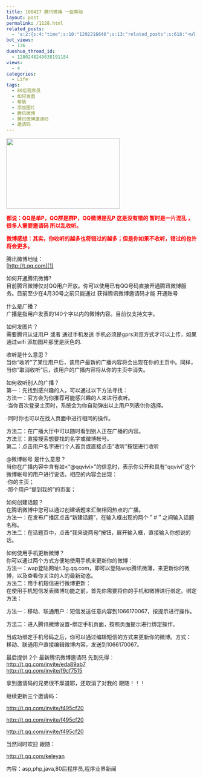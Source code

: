 ```yaml
---
title: 100427 腾讯微博 一些帮助
layout: post
permalink: /1128.html
related_posts:
  - 'a:2:{s:4:"time";s:10:"1292216646";s:13:"related_posts";s:618:"<ul class="related_post"><li><a href="http://blog.80aj.com/2010/04/13/100413-%e8%85%be%e8%ae%af%e5%be%ae%e5%8d%9a/" title="100413 腾讯微博  ">100413 腾讯微博  </a></li><li><a href="http://blog.80aj.com/2010/04/24/100424-%e5%a4%b1%e6%84%8f%e7%94%b7%e5%a5%b3/" title="100424 失意男女">100424 失意男女</a></li><li><a href="http://blog.80aj.com/2010/04/02/100402-%e6%9c%89%e4%ba%9b%e8%ae%b0%e5%bf%86%e6%88%96%e8%ae%b8%e8%b0%b7%e6%ad%8c%e4%bc%9a%e5%b8%ae%e4%bd%a0%e4%bf%9d%e5%ad%98/" title="100402  有些记忆或许谷歌会帮你保存">100402  有些记忆或许谷歌会帮你保存</a></li></ul>";}'
bot_views:
  - 136
duoshuo_thread_id:
  - 1280248249638191184
views:
  - 4
categories:
  - Life
tags:
  - 80后程序员
  - 如何发图
  - 帮助
  - 添加图片
  - 腾讯微博
  - 腾讯微博邀请码
  - 邀请码
---
```

<img title="wb" src="http://www.80aj.com/wp-content/uploads/2010/04/wb-300x186.jpg" alt="" width="300" height="186" />

<span style="color: #ff0000;"><strong>都说：QQ是单P，QQ群是群P，QQ微博是乱P 这是没有错的 暂时是一片混乱 ，很多人需要邀请码 所以乱收听。</strong></span>

<span style="color: #ff0000;"><strong>微博感想：其实，你收听的越多也将错过的越多；但是你如果不收听，错过的也许将会更多。</strong></span>

腾讯微博地址：  
[http://t.qq.com][1]

如何开通腾讯微博?  
目前腾讯微博仅对QQ用户开放。你可以使用已有QQ号码直接开通腾讯微博服务。目前至少在4月30号之前只能通过 获得腾讯微博邀请码才能 开通账号

什么是广播？  
广播是指用户发表的140个字以内的微博内容。目前仅支持文字。

如何发图片？  
需要腾讯认证用户 或者 通过手机发送 手机必须是gprs浏览方式才可以上传，如果通过wifi 添加图片那里是灰色的.

收听是什么意思？  
当你“收听”了某位用户后，该用户最新的广播内容将会出现在你的主页中。同样，当你“取消收听”后，该用户的广播内容将从你的主页中消失。

如何收听别人的广播？  
第一：先找到感兴趣的人，可以通过以下方法寻找：  
方法一：官方会为你推荐可能感兴趣的人来进行收听。  
·当你首次登录主页时，系统会为你自动弹出以上用户列表供你选择。

·同时你也可以在找人页面中进行相同的操作。

方法二：在广播大厅中可以随时看到别人正在广播的内容。  
方法三：直接搜索想要找的名字或微博帐号。  
第二：点击用户名字进行个人首页或直接点击“收听”按钮进行收听

@微博帐号 是什么意思？  
当你在广播内容中含有如<“@qqvivi>”的信息时，表示你公开和具有“qqvivi”这个微博帐号的用户进行说话。相应的内容会出现：  
·你的主页；  
·那个用户“提到我的”的页面；

如何创建话题？  
在腾讯微博中您可以通过创建话题来汇聚相同热点的广播。  
方法一：在发布广播区点击“新建话题”，在输入框出现的两个＂#＂之间输入话题名称。  
方法二：在话题页中，点击“我来说两句”按钮，展开输入框，直接输入你想说的话。

如何使用手机更新微博？  
你可以通过两个方式方便地使用手机来更新你的微博：  
方法一：wap登陆网址t.3g.qq.com，即可以登陆wap腾讯微薄，来更新你的微博，以及查看你关注的人的最新动态。  
方法二：用手机短信进行微博更新：  
在使用手机短信发表微博功能之前，首先你需要将你的手机和微博进行绑定。绑定方法：

方法一：移动、联通用户：短信发送任意内容到1066170067，按提示进行操作。

方法二：进入腾讯微博设置-绑定手机页面，按照页面提示进行绑定操作。

当成功绑定手机号码之后，你可以通过编辑短信的方式来更新你的微博。方式：  
移动、联通用户直接编辑微博内容，发送到1066170067。

最后提供 2个 最新腾讯微博邀请码 先到先得：  
<http://t.qq.com/invite/eda89ab7>  
<http://t.qq.com/invite/f9cf7515>

拿到邀请码的兄弟很不厚道耶，还取消了对我的 跟随！！！

继续更新三个邀请码：

http://t.qq.com/invite/f495cf20

http://t.qq.com/invite/f495cf20

http://t.qq.com/invite/f495cf20

当然同时欢迎 跟随：

<http://t.qq.com/keleyan>

内容：asp,php,java,80后程序员,程序业界新闻

 [1]: http://t.qq.com/